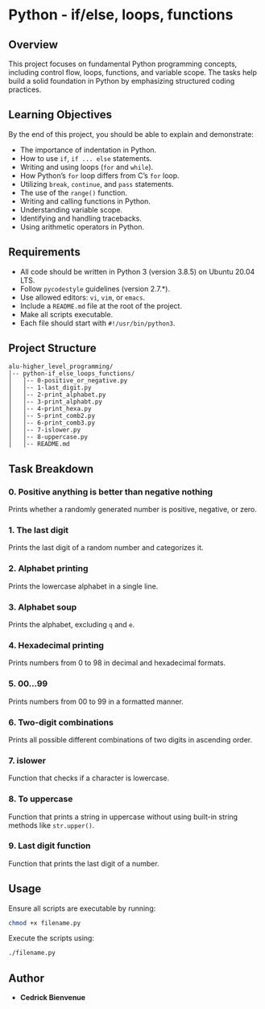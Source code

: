 # Python - if/else, loops, functions

## Overview

This project focuses on fundamental Python programming concepts, including control flow, loops, functions, and variable scope. The tasks help build a solid foundation in Python by emphasizing structured coding practices.

## Learning Objectives

By the end of this project, you should be able to explain and demonstrate:

- The importance of indentation in Python.
- How to use `if`, `if ... else` statements.
- Writing and using loops (`for` and `while`).
- How Python’s `for` loop differs from C’s `for` loop.
- Utilizing `break`, `continue`, and `pass` statements.
- The use of the `range()` function.
- Writing and calling functions in Python.
- Understanding variable scope.
- Identifying and handling tracebacks.
- Using arithmetic operators in Python.

## Requirements

- All code should be written in Python 3 (version 3.8.5) on Ubuntu 20.04 LTS.
- Follow `pycodestyle` guidelines (version 2.7.\*).
- Use allowed editors: `vi`, `vim`, or `emacs`.
- Include a `README.md` file at the root of the project.
- Make all scripts executable.
- Each file should start with `#!/usr/bin/python3`.

## Project Structure

```
alu-higher_level_programming/
│-- python-if_else_loops_functions/
│   │-- 0-positive_or_negative.py
│   │-- 1-last_digit.py
│   │-- 2-print_alphabet.py
│   │-- 3-print_alphabt.py
│   │-- 4-print_hexa.py
│   │-- 5-print_comb2.py
│   │-- 6-print_comb3.py
│   │-- 7-islower.py
│   │-- 8-uppercase.py
│   │-- README.md
```

## Task Breakdown

### 0. Positive anything is better than negative nothing

Prints whether a randomly generated number is positive, negative, or zero.

### 1. The last digit

Prints the last digit of a random number and categorizes it.

### 2. Alphabet printing

Prints the lowercase alphabet in a single line.

### 3. Alphabet soup

Prints the alphabet, excluding `q` and `e`.

### 4. Hexadecimal printing

Prints numbers from 0 to 98 in decimal and hexadecimal formats.

### 5. 00...99

Prints numbers from 00 to 99 in a formatted manner.

### 6. Two-digit combinations

Prints all possible different combinations of two digits in ascending order.

### 7. islower

Function that checks if a character is lowercase.

### 8. To uppercase

Function that prints a string in uppercase without using built-in string methods like `str.upper()`.

### 9. Last digit function

Function that prints the last digit of a number.

## Usage

Ensure all scripts are executable by running:

```sh
chmod +x filename.py
```

Execute the scripts using:

```sh
./filename.py
```

## Author

- **Cedrick Bienvenue**


